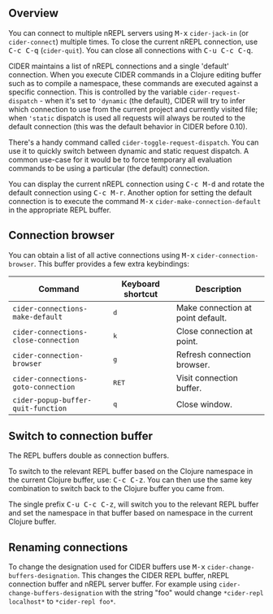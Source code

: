 ## Overview

You can connect to multiple nREPL servers using <kbd>M-x</kbd> `cider-jack-in`
(or `cider-connect`) multiple times.  To close the current nREPL connection, use
<kbd>C-c C-q</kbd> (`cider-quit`). You can close all connections with
<kbd>C-u C-c C-q</kbd>.

CIDER maintains a list of nREPL connections and a single 'default'
connection. When you execute CIDER commands in a Clojure editing buffer such as
to compile a namespace, these commands are executed against a specific
connection. This is controlled by the variable `cider-request-dispatch` - when
it's set to `'dynamic` (the default), CIDER will try to infer which connection
to use from the current project and currently visited file; when `'static`
dispatch is used all requests will always be routed to the default connection
(this was the default behavior in CIDER before 0.10).

There's a handy command called `cider-toggle-request-dispatch`. You can use it
to quickly switch between dynamic and static request dispatch. A common use-case
for it would be to force temporary all evaluation commands to be using a
particular (the default) connection.

You can display the current nREPL connection using <kbd>C-c M-d</kbd>
and rotate the default connection using <kbd>C-c M-r</kbd>. Another
option for setting the default connection is to execute the command
<kbd>M-x</kbd> `cider-make-connection-default` in the appropriate
REPL buffer.

## Connection browser

You can obtain a list of all active connections using <kbd>M-x</kbd>
`cider-connection-browser`. This buffer provides a few extra keybindings:

Command                              |Keyboard shortcut               | Description
-------------------------------------|--------------------------------|-------------------------------
`cider-connections-make-default`     |<kbd>d</kbd>                    | Make connection at point default.
`cider-connections-close-connection` |<kbd>k</kbd>                    | Close connection at point.
`cider-connection-browser`           |<kbd>g</kbd>                    | Refresh connection browser.
`cider-connections-goto-connection`  |<kbd>RET</kbd>                  | Visit connection buffer.
`cider-popup-buffer-quit-function`   |<kbd>q</kbd>                    | Close window.

## Switch to connection buffer

The REPL buffers double as connection buffers.

To switch to the relevant REPL buffer based on the Clojure namespace
in the current Clojure buffer, use: <kbd>C-c C-z</kbd>. You can then
use the same key combination to switch back to the Clojure buffer you
came from.

The single prefix <kbd>C-u C-c C-z</kbd>, will switch you to the
relevant REPL buffer and set the namespace in that buffer based on
namespace in the current Clojure buffer.

## Renaming connections

To change the designation used for CIDER buffers use <kbd>M-x</kbd>
`cider-change-buffers-designation`. This changes the CIDER REPL
buffer, nREPL connection buffer and nREPL server buffer. For example
using `cider-change-buffers-designation` with the string "foo" would
change `*cider-repl localhost*` to `*cider-repl foo*`.
